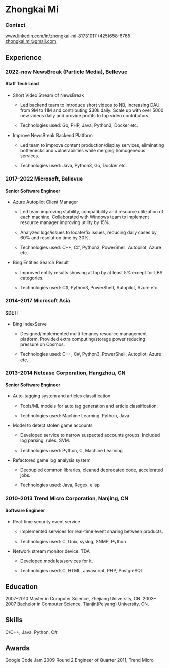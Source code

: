 # Zhongkai Mi

### Contact

www.linkedin.com/in/zhongkai-mi-81731017
(425)658-6765
zhongkai.mi@gmail.com

## Experience

### 2022–now NewsBreak (Particle Media), Bellevue

#### Staff Tech Lead

- Short Video Stream of NewsBreak
   - Led backend team to introduce short videos to NB, increasing DAU from 9M to 11M and contributing $30k daily. Scale up with over 5000 new videos daily and provide profits to top video contributors.

   - Technologies used: Go, PHP, Java, Python3, Docker etc.

- Improve NewsBreak Backend Platform

   - Led team to improve content production/display services, eliminating bottlenecks and vulnerabilities while merging homogeneous services.

   - Technologies used: Java, Python3, Go, Docker etc.

### 2017–2022 Microsoft, Bellevue 

#### Senior Software Engineer

- Azure Autopilot Client Manager

   - Led team improving stability, compatibility and resource utilization of each machine. Collaborated with Windows team to implement resource manager improving utility by 15%.
   - Analyzed logs/issues to locate/fix issues, reducing daily cases by 60% and resolution time by 30%.

   - Technologies used: C++, C#, Python3, PowerShell, Autopilot, Azure etc.
   
- Bing Entities Search Result

   - Improved entity results showing at top by at least 5% except for LBS categories.

   - Technologies used: C#, Python3, PowerShell, Autopilot, Azure etc.

### 2014–2017 Microsoft Asia

#### SDE II 

- Bing IndexServe

   - Designed/implemented multi-tenancy resource management platform. Provided extra computing/storage power reducing pressure on Cosmos.

   - Technologies used: C++, C#, Python3, PowerShell, Autopilot, Azure etc.

### 2013–2014 Netease Corporation, Hangzhou, CN

#### Senior Software Engineer

- Auto-tagging system and articles classification

   - Tools/ML models for auto tag generation and article classification.

   - Technologies used: Machine Learning, Python, Java

- Model to detect stolen game accounts

   - Developed service to narrow suspected accounts groups. Included log parsing, rules, SVM.

   - Technologies used: Python, C, Machine Learning

- Refactored game log analysis system

   - Decoupled common libraries, cleaned deprecated code, accelerated jobs.

   - Technologies used: Java, Regex, elisp

### 2010–2013 Trend Micro Corporation, Nanjing, CN 

#### Software Engineer

- Real-time security event service

   - Implemented services for real-time event sharing between products.

   - Technologies used: C, Unix, syslog, SNMP, Python

- Network stream monitor device: TDA

   - Developed modules/services for it.

   - Technologies used: C, HTML, Javascript, PHP, PostgreSQL
   
## Education

2007–2010 Master in Computer Science, Zhejiang University, CN.
2003–2007 Bachelor in Computer Science, Tianjin(Peiyang) University, CN.

## Skills

C/C++, Java, Python, C#

## Awards

Google Code Jam 2009 Round 2
Engineer of Quarter 2011, Trend Micro
